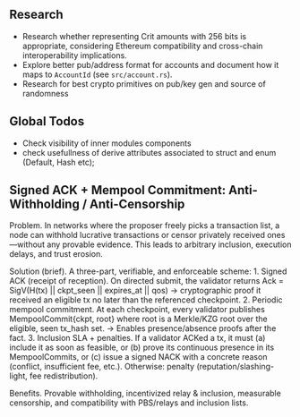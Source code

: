## Research
- Research whether representing Crit amounts with 256 bits is appropriate, considering Ethereum compatibility and cross-chain interoperability implications.
- Explore better pub/address format for accounts and document how it maps to `AccountId` (see `src/account.rs`).
- Research for best crypto primitives on pub/key gen and source of randomness

## Global Todos
- Check visibility of inner modules components
- check usefullness of derive attributes associated to struct and enum (Default, Hash etc);


## Signed ACK + Mempool Commitment: Anti-Withholding / Anti-Censorship
Problem. In networks where the proposer freely picks a transaction list, a node can withhold lucrative transactions or censor privately received ones—without any provable evidence. This leads to arbitrary inclusion, execution delays, and trust erosion.

Solution (brief).
A three-part, verifiable, and enforceable scheme:
	1.	Signed ACK (receipt of reception).
On directed submit, the validator returns
Ack = SigV(H(tx) || ckpt_seen || expires_at || qos) → cryptographic proof it received an eligible tx no later than the referenced checkpoint.
	2.	Periodic mempool commitment.
At each checkpoint, every validator publishes
MempoolCommit{ckpt, root} where root is a Merkle/KZG root over the eligible, seen tx_hash set. → Enables presence/absence proofs after the fact.
	3.	Inclusion SLA + penalties.
If a validator ACKed a tx, it must (a) include it as soon as feasible, or (b) prove its continuous presence in its MempoolCommits, or (c) issue a signed NACK with a concrete reason (conflict, insufficient fee, etc.). Otherwise: penalty (reputation/slashing-light, fee redistribution).

Benefits. Provable withholding, incentivized relay & inclusion, measurable censorship, and compatibility with PBS/relays and inclusion lists.